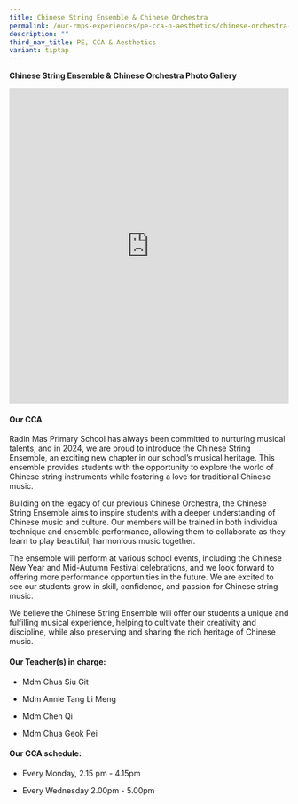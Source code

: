 ```yaml
---
title: Chinese String Ensemble & Chinese Orchestra
permalink: /our-rmps-experiences/pe-cca-n-aesthetics/chinese-orchestra-string-ensemble/
description: ""
third_nav_title: PE, CCA & Aesthetics
variant: tiptap
---
```

<p><strong>Chinese String Ensemble &amp; Chinese Orchestra Photo Gallery</strong>
</p>
<div class="iframe-wrapper">
<iframe height="569" width="100%" allowfullscreen="true" frameborder="0" src="https://docs.google.com/presentation/d/e/2PACX-1vTiXQkUoCBMCy5UEVGeCnag0jEJLjGOwCX_Dn3pmiA-LeS2TcmWU_pPzFtKIlS4b3uxCqfXgDTqL0uS/embed?start=true&amp;loop=true&amp;delayms=3000"></iframe>
</div>
<h4><strong>Our CCA</strong></h4>
<p>Radin Mas Primary School has always been committed to nurturing musical
talents, and in 2024, we are proud to introduce the Chinese String Ensemble,
an exciting new chapter in our school’s musical heritage. This ensemble
provides students with the opportunity to explore the world of Chinese
string instruments while fostering a love for traditional Chinese music.</p>
<p>Building on the legacy of our previous Chinese Orchestra, the Chinese
String Ensemble aims to inspire students with a deeper understanding of
Chinese music and culture. Our members will be trained in both individual
technique and ensemble performance, allowing them to collaborate as they
learn to play beautiful, harmonious music together.</p>
<p>The ensemble will perform at various school events, including the Chinese
New Year and Mid-Autumn Festival celebrations, and we look forward to offering
more performance opportunities in the future. We are excited to see our
students grow in skill, confidence, and passion for Chinese string music.</p>
<p>We believe the Chinese String Ensemble will offer our students a unique
and fulfilling musical experience, helping to cultivate their creativity
and discipline, while also preserving and sharing the rich heritage of
Chinese music.</p>
<h4><strong>Our Teacher(s) in charge:</strong></h4>
<ul>
<li>
<p>Mdm Chua Siu Git</p>
</li>
<li>
<p>Mdm Annie Tang Li Meng</p>
</li>
<li>
<p>Mdm Chen Qi</p>
</li>
<li>
<p>Mdm Chua Geok Pei</p>
</li>
</ul>
<h4><strong>Our CCA schedule:</strong></h4>
<ul data-tight="true" class="tight">
<li>
<p>Every Monday, 2.15 pm - 4.15pm&nbsp;</p>
</li>
<li>
<p>Every Wednesday 2.00pm - 5.00pm</p>
</li>
</ul>
<p></p>